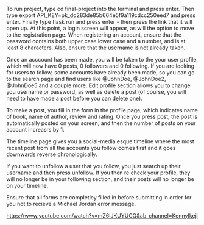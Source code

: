 To run project, type cd final-project into the terminal and press enter. Then type export API_KEY=pk_dd283de85b664e5f9a119cdcc250eed7 and press enter. Finally type flask run and press enter - then press the link that it will open up. At this point, a login screen will appear, as will the option to move to the registration page. When registering an account, ensure that the password contains both upper case lower case and a number, and is at least 8 characters. Also, ensure that the username is not already taken. 

Once an acccount has been made, you will be taken to the your user profile, which will now have 0 posts, 0 followers and 0 following. If you are looking for users to follow, some accounts have already been made, so you can go to the search page and find users like @JohnDoe, @JohnDoe2, @JohnDoe5 and a couple more. Edit profile section allows you to change you username or password, as well as delete a post (of course, you will need to have made a post before you can delete one). 

To make a post, you fill in the form in the profile page, which indicates name of book, name of author, review and rating. Once you press post, the post is automatically posted on your screen, and then the number of posts on your account increasrs by 1. 

The timeline page gives you a social-media esque timeline where the most recent post from all the accounts you follow comes first and it goes downwards reverse chronologically. 

If you want to unfollow a user that you follow, you just search up their username and then press unfollow. If you then re check your profile, they will no longer be in your following section, and their posts will no longer be on your timeline. 

Ensure that all forms are completley filled in before submitting in order for you not to recieve a Michael Jordan error message.

https://www.youtube.com/watch?v=mZ6lJKUYUCQ&ab_channel=KennyIkeji